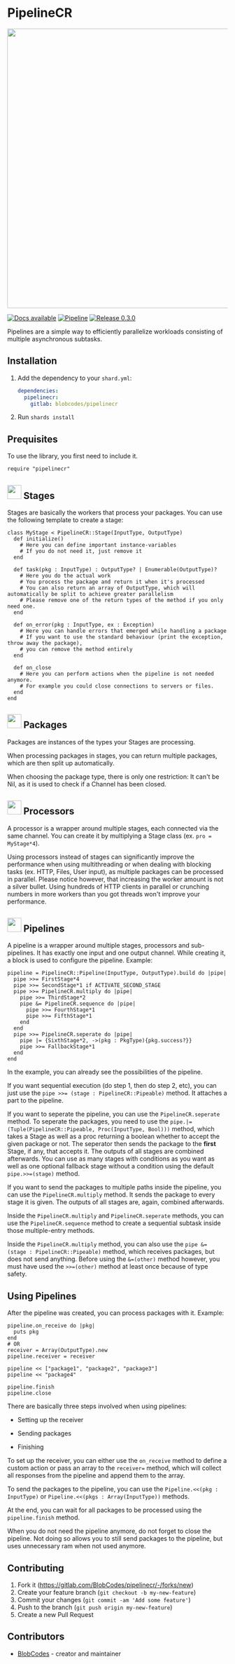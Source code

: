# PipelineCR

<img title="" src="https://gitlab.com/BlobCodes/pipelinecr/-/raw/master/img/logo.webp" alt="" width="638"> 

[![Docs available](https://img.shields.io/badge/docs-available-brightgreen.svg)](https://BlobCodes.gitlab.io/pipelinecr) [![Pipeline](https://gitlab.com/BlobCodes/pipelinecr/badges/master/pipeline.svg)](https://gitlab.com/BlobCodes/pipelinecr/pipelines) [![Release 0.3.0](https://img.shields.io/badge/release-v0.3.0-blue.svg)](https://gitlab.com/BlobCodes/pipelinecr/-/releases/0.3.0)

Pipelines are a simple way to efficiently parallelize workloads consisting of multiple asynchronous subtasks.

## Installation

1. Add the dependency to your `shard.yml`:
   
   ```yaml
   dependencies:
     pipelinecr:
       gitlab: blobcodes/pipelinecr
   ```

2. Run `shards install`

## Prequisites

To use the library, you first need to include it.

```crystal
require "pipelinecr"
```

## <img title="" src="https://gitlab.com/BlobCodes/pipelinecr/-/raw/master/img/stage.webp" alt="" width="32"> Stages

Stages are basically the workers that process your packages.
You can use the following template to create a stage: 

```crystal
class MyStage < PipelineCR::Stage(InputType, OutputType)
  def initialize()
    # Here you can define important instance-variables
    # If you do not need it, just remove it
  end

  def task(pkg : InputType) : OutputType? | Enumerable(OutputType)?
    # Here you do the actual work
    # You process the package and return it when it's processed
    # You can also return an array of OutputType, which will automatically be split to achieve greater parallelism
    # Please remove one of the return types of the method if you only need one.
  end

  def on_error(pkg : InputType, ex : Exception)
    # Here you can handle errors that emerged while handling a package
    # If you want to use the standard behaviour (print the exception, throw away the package),
    # you can remove the method entirely
  end

  def on_close
    # Here you can perform actions when the pipeline is not needed anymore.
    # For example you could close connections to servers or files.
  end
end
```

## <img title="" src="https://gitlab.com/BlobCodes/pipelinecr/-/raw/master/img/packages.webp" alt="" width="32"> Packages

Packages are instances of the types your Stages are processing. 

When processing packages in stages, you can return multiple packages, which are then split up automatically.

When choosing the package type, there is only one restriction: It can't be Nil, as it is used to check if a Channel has been closed.

## <img title="" src="https://gitlab.com/BlobCodes/pipelinecr/-/raw/master/img/processor.webp" alt="" width="32" data-align="inline"> Processors

A processor is a wrapper around multiple stages, each connected via the same channel. You can create it by multiplying a Stage class (ex. `pro = MyStage*4`).

Using processors instead of stages can significantly improve the performance when using multithreading or when dealing with blocking tasks (ex. HTTP, Files, User input), as multiple packages can be processed in parallel.
Please notice however, that increasing the worker amount is not a silver bullet. Using hundreds of HTTP clients in parallel or crunching numbers in more workers than you got threads won't improve your performance.

## <img src="https://gitlab.com/BlobCodes/pipelinecr/-/raw/master/img/pipeline.webp" title="" alt="" width="32"> Pipelines

A pipeline is a wrapper around multiple stages, processors and sub-pipelines. It has exactly one input and one output channel.
While creating it, a block is used to configure the pipeline.
Example:

```crystal
pipeline = PipelineCR::Pipeline(InputType, OutputType).build do |pipe|
  pipe >>= FirstStage*4
  pipe >>= SecondStage*1 if ACTIVATE_SECOND_STAGE
  pipe >>= PipelineCR.multiply do |pipe|
    pipe >>= ThirdStage*2
    pipe &= PipelineCR.sequence do |pipe|
      pipe >>= FourthStage*1
      pipe >>= FifthStage*1
    end
  end
  pipe >>= PipelineCR.seperate do |pipe|
    pipe |= {SixthStage*2, ->(pkg : PkgType){pkg.success?}}
    pipe >>= FallbackStage*1
  end
end
```

In the example, you can already see the possibilities of the pipeline.

If you want sequential execution (do step 1, then do step 2, etc), you can just use the `pipe >>= (stage : PipelineCR::Pipeable)` method. It attaches a part to the pipeline.

If you want to seperate the pipeline, you can use the `PipelineCR.seperate` method. To seperate the packages, you need to use the `pipe.|=(Tuple(PipelineCR::Pipeable, Proc(InputType, Bool)))` method, which takes a Stage as well as a proc returning a boolean whether to accept the given package or not. The seperator then sends the package to the **first** Stage, if any, that accepts it. The outputs of all stages are combined afterwards. You can use as many stages with conditions as you want as well as one optional fallback stage without a condition using the default `pipe.>>=(stage)` method. 

If you want to send the packages to multiple paths inside the pipeline, you can use the `PipelineCR.multiply` method. It sends the package to every stage it is given. The outputs of all stages are, again, combined afterwards.

Inside the `PipelineCR.multiply` and `PipelineCR.seperate` methods, you can use the `PipelineCR.sequence` method to create a sequential subtask inside those multiple-entry methods.

Inside the  `PipelineCR.multiply` method, you can also use the `pipe &= (stage : PipelineCR::Pipeable)` method, which receives packages, but does not send anything. Before using the `&=(other)` method however, you must have used the `>>=(other)` method at least once because of type safety.

## Using Pipelines

After the pipeline was created, you can process packages with it.
Example:

```crystal
pipeline.on_receive do |pkg|
  puts pkg
end
# OR
receiver = Array(OutputType).new
pipeline.receiver = receiver

pipeline << ["package1", "package2", "package3"]
pipeline << "package4"

pipeline.finish
pipeline.close
```

There are basically three steps involved when using pipelines: 

- Setting up the receiver

- Sending packages

- Finishing

To set up the receiver, you can either use the `on_receive` method to define a custom action or pass an array to the `receiver=` method, which will collect all responses from the pipeline and append them to the array.

To send the packages to the pipeline, you can use the `Pipeline.<<(pkg : InputType)` or `Pipeline.<<(pkgs : Array(InputType))` methods.

At the end, you can wait for all packages to be processed using the `pipeline.finish` method.

When you do not need the pipeline anymore, do not forget to close the pipeline. Not doing so allows you to still send packages to the pipeline, but uses unnecessary ram when not used anymore.

## Contributing

1. Fork it (<https://gitlab.com/BlobCodes/pipelinecr/-/forks/new>)
2. Create your feature branch (`git checkout -b my-new-feature`)
3. Commit your changes (`git commit -am 'Add some feature'`)
4. Push to the branch (`git push origin my-new-feature`)
5. Create a new Pull Request

## Contributors

- [BlobCodes](https://github.com/blobcodes) - creator and maintainer
